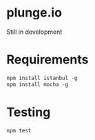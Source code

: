 # plunge.io
Still in development

# Requirements 
```javascript
npm install istanbul -g 
npm install mocha -g
```

# Testing
```javascript
npm test
```